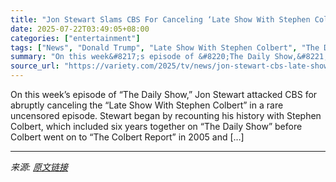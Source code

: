 ```yaml
---
title: "Jon Stewart Slams CBS For Canceling ‘Late Show With Stephen Colbert’ in Rare Uncensored Episode: ‘I’m Not Giving In, I’m Not Going Anywhere’"
date: 2025-07-22T03:49:05+08:00
categories: ["entertainment"]
tags: ["News", "Donald Trump", "Late Show With Stephen Colbert", "The Daily Show"]
summary: "On this week&#8217;s episode of &#8220;The Daily Show,&#8221; Jon Stewart attacked CBS for abruptly canceling the &#8220;Late Show With Stephen Colbert&#8221; in a rare uncensored episode. Stewart beg"
source_url: "https://variety.com/2025/tv/news/jon-stewart-cbs-late-show-stephen-colbert-uncensored-1236466437/"
---
```


On this week&#8217;s episode of &#8220;The Daily Show,&#8221; Jon Stewart attacked CBS for abruptly canceling the &#8220;Late Show With Stephen Colbert&#8221; in a rare uncensored episode. Stewart began by recounting his history with Stephen Colbert, which included six years together on &#8220;The Daily Show&#8221; before Colbert went on to &#8220;The Colbert Report&#8221; in 2005 and [&#8230;]

---

*来源: [原文链接](https://variety.com/2025/tv/news/jon-stewart-cbs-late-show-stephen-colbert-uncensored-1236466437/)*
